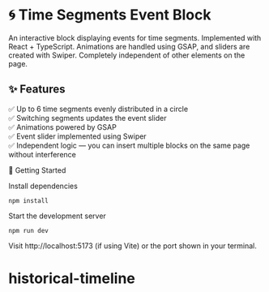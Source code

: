# 🌀 Time Segments Event Block

An interactive block displaying events for time segments. Implemented with React + TypeScript. Animations are handled using GSAP, and sliders are created with Swiper. Completely independent of other elements on the page.

## ✨ Features

✅ Up to 6 time segments evenly distributed in a circle  
✅ Switching segments updates the event slider  
✅ Animations powered by GSAP  
✅ Event slider implemented using Swiper  
✅ Independent logic — you can insert multiple blocks on the same page without interference

🚀 Getting Started

Install dependencies

    npm install

Start the development server

    npm run dev

Visit http://localhost:5173 (if using Vite) or the port shown in your terminal.
# historical-timeline
